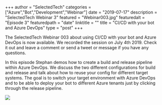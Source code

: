 +++
author = "SelectedTech"
categories = ["Azure","Bot","Development","Webinar"]
date = "2019-07-17"
description = "SelectedTech Webinar 3"
featured = "Webinar003.jpg"
featuredalt = "Episode 3"
featuredpath = "date"
linktitle = ""
title = "CI/CD with your bot and Azure DevOps"
type = "post"
+++

The SelectedTech Webinar 003 about using CI/CD with your bot and Azure DevOps is now available. We recorded the session on July 4th 2019. Check it out and leave a comment or send a tweet or message if you have any questions.

In this episode Stephan demos how to create a build and release pipeline within Azure DevOps. We discuss the two different configurations for build and release and talk about how to reuse your config for different target systems. The goal is to switch your target environment with Azure DevOps and to be able to deploy your bot to different Azure tenants just by clicking through the release pipeline.

<a data-fancybox href="https://youtu.be/6Wm1mK_KBAk">
    <img class="card-img-top img-fluid" src="https://img.youtube.com/vi/6Wm1mK_KBAk/mqdefault.jpg">
</a>